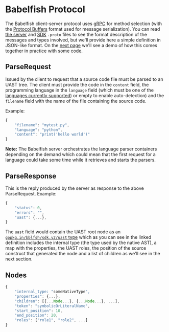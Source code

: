 # Babelfish Protocol

The Babelfish client-server protocol uses [gRPC](http://www.grpc.io) for method selection \(with the [Protocol Buffers](https://developers.google.com/protocol-buffers/) format used for message serialization\). You can read [the server](https://github.com/bblfsh/sdk/blob/master/protocol/generated.proto) and [SDK](https://github.com/bblfsh/sdk/blob/master/uast/generated.proto) `.proto` files to see the format description of the messages and types involved, but we'll provide here a simple definition in JSON-like format. On the [next page](grpc-usage-example.md) we'll see a demo of how this comes together in practice with some code.

## ParseRequest

Issued by the client to request that a source code file must be parsed to an UAST tree. The client must provide the code in the `content` field, the programming language in the `language` field \(which must be one of the [languages currently supported](../languages.md)\) or empty to enable auto-detection\) and the `filename` field with the name of the file containing the source code.

Example:

```javascript
{
    "filename": "mytest.py",
    "language": "python",
    "content": "print('hello world')"
}
```

**Note:** The Babelfish server orchestrates the language parser containers depending on the demand which could mean that the first request for a language could take some time while it retrieves and starts the parsers.

## ParseResponse

This is the reply produced by the server as response to the above ParseRequest. Example:

```javascript
{
    "status": 0,
    "errors": "",
    "uast": {...},
}
```

The `uast` field would contain the UAST root node as an [`gopkg.in/bblfsh/sdk.v2/uast` type](https://github.com/bblfsh/sdk/blob/master/uast/generated.proto#L11) which as you can see in the linked definition includes the internal type \(the type used by the native AST\), a map with the properties, the UAST roles, the position of the source construct that generated the node and a list of children as we'll see in the next section.

## Nodes

```javascript
{
    "internal_type: "someNativeType",
    "properties": {...},
    "children": [{...Node...}, {...Node...}, ...],
    "token": "symbolicOrLiteralName",
    "start_position": 10,
    "end_position": 20,
    "roles": ["role1", "role2", ...]
}
```

